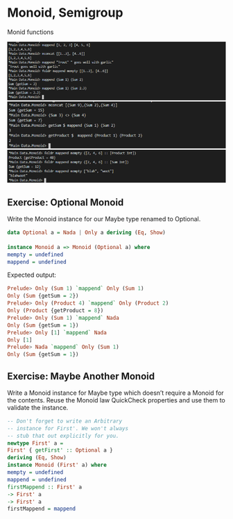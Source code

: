 # Monoid, Semigroup

Monid functions

![Commands](img/cmd134.png)
![Commands](img/cmd135.png)
![Commands](img/cmd136.png)

## Exercise: Optional Monoid

Write the Monoid instance for our Maybe type renamed to Optional.

```haskell
data Optional a = Nada | Only a deriving (Eq, Show)

instance Monoid a => Monoid (Optional a) where
mempty = undefined
mappend = undefined
```
Expected output:
```haskell
Prelude> Only (Sum 1) `mappend` Only (Sum 1)
Only (Sum {getSum = 2})
Prelude> Only (Product 4) `mappend` Only (Product 2)
Only (Product {getProduct = 8})
Prelude> Only (Sum 1) `mappend` Nada
Only (Sum {getSum = 1})
Prelude> Only [1] `mappend` Nada
Only [1]
Prelude> Nada `mappend` Only (Sum 1)
Only (Sum {getSum = 1})
```

## Exercise: Maybe Another Monoid
Write a Monoid instance for Maybe type which doesn’t require a Monoid
for the contents. Reuse the Monoid law QuickCheck properties and
use them to validate the instance.

```haskell
-- Don't forget to write an Arbitrary
-- instance for First'. We won't always
-- stub that out explicitly for you.
newtype First' a =
First' { getFirst' :: Optional a }
deriving (Eq, Show)
instance Monoid (First' a) where
mempty = undefined
mappend = undefined
firstMappend :: First' a
-> First' a
-> First' a
firstMappend = mappend
```